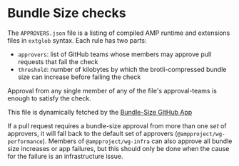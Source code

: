 # Bundle Size checks

The `APPROVERS.json` file is a listing of compiled AMP runtime and extensions
files in `extglob` syntax. Each rule has two parts:

-   `approvers`: list of GitHub teams whose members may approve pull requests that
    fail the check
-   `threshold`: number of kilobytes by which the brotli-compressed bundle size
    can increase before failing the check

Approval from any single member of any of the file's approval-teams is enough to
satisfy the check.

This file is dynamically fetched by the [Bundle-Size GitHub App](https://github.com/ampproject/amp-github-apps/tree/main/bundle-size)

If a pull request requires a bundle-size approval from more than one _set_ of
approvers, it will fall back to the default set of approvers
(`@ampproject/wg-performance`). Members of `@ampproject/wg-infra` can also
approve all bundle size increases or app failures, but this should only be
done when the cause for the failure is an infrastructure issue.
